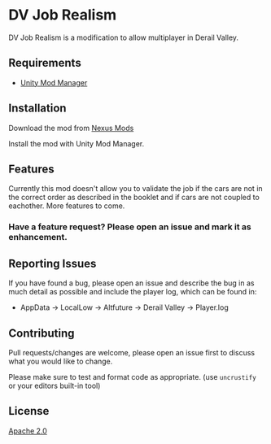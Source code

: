 # DV Job Realism

DV Job Realism is a modification to allow multiplayer in Derail Valley.

## Requirements

- [Unity Mod Manager](https://www.nexusmods.com/site/mods/21)

## Installation

Download the mod from [Nexus Mods](https://www.nexusmods.com/derailvalley/mods)

Install the mod with Unity Mod Manager.

## Features
Currently this mod doesn't allow you to validate the job if the cars are not in the correct order as described in the booklet and if cars are not coupled to eachother.
More features to come.
### Have a feature request? Please open an issue and mark it as enhancement.

## Reporting Issues
If you have found a bug, please open an issue and describe the bug in as much detail as possible and include the player log, which can be found in:
* AppData -> LocalLow -> Altfuture -> Derail Valley -> Player.log

## Contributing
Pull requests/changes are welcome, please open an issue first to discuss what you would like to change.

Please make sure to test and format code as appropriate. (use `uncrustify` or your editors built-in tool)

## License
[Apache 2.0](https://opensource.org/licenses/Apache-2.0)

